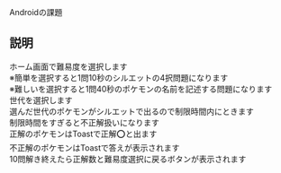 Androidの課題
## 説明
ホーム画面で難易度を選択します<br>
※簡単を選択すると1問10秒のシルエットの4択問題になります<br>
※難しいを選択すると1問40秒のポケモンの名前を記述する問題になります<br>
世代を選択します<br>
選んだ世代のポケモンがシルエットで出るので制限時間内にときます<br>
制限時間をすぎると不正解扱いになります<br>
正解のポケモンはToastで正解⭕と出ます<br>
不正解のポケモンはToastで答えが表示されます<br>
10問解き終えたら正解数と難易度選択に戻るボタンが表示されます
